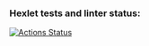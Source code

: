 ### Hexlet tests and linter status:
[![Actions Status](https://github.com/AleksKostin/frontend-project-lvl2/workflows/hexlet-check/badge.svg)](https://github.com/AleksKostin/frontend-project-lvl2/actions)